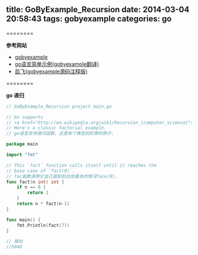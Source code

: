 title: GoByExample_Recursion
date: 2014-03-04 20:58:43
tags: gobyexample
categories: go
---

<!--head-->

========

**参考网站**

* [gobyexample](https://gobyexample.com/ "gobyexample")
* [go语言简单示例(gobyexample翻译)](http://bbs.csdn.net/topics/390557446 "go语言简单示例")
* [启飞(gobyexample源码注释版)](http://qefee.com/tags/gobyexample/ "启飞")

========

**go 递归**

<!--more-->

<!--body-->

``` go
// GoByExample_Recursion project main.go

// Go supports
// <a href="http://en.wikipedia.org/wiki/Recursion_(computer_science)"><em>recursive functions</em></a>.
// Here's a classic factorial example.
// go语言支持递归函数。这里有个典型的阶乘的例子。

package main

import "fmt"

// This `fact` function calls itself until it reaches the
// base case of `fact(0)`.
// fac函数调用它自己直到到达他基本的情况face(0)。
func fact(n int) int {
	if n == 0 {
		return 1
	}
	return n * fact(n-1)
}

func main() {
	fmt.Println(fact(7))
}

// 输出
//5040

```